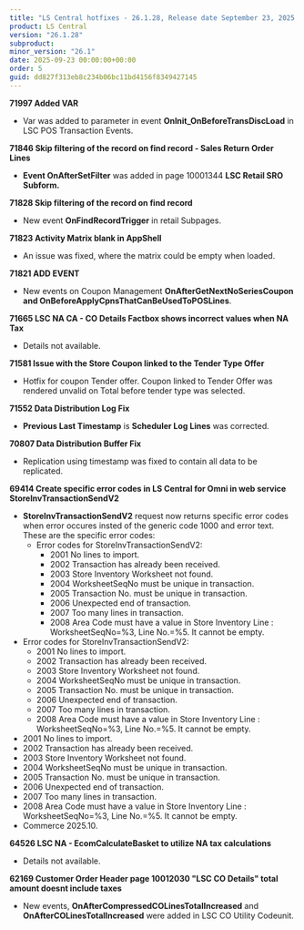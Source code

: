 ```yaml
---
title: "LS Central hotfixes - 26.1.28, Release date September 23, 2025 - Hotfixes"
product: LS Central
version: "26.1.28"
subproduct: 
minor_version: "26.1"
date: 2025-09-23 00:00:00+00:00
order: 5
guid: dd827f313eb8c234b06bc11bd4156f8349427145
---
```


<strong>71997 Added VAR</strong>
<ul><li>Var was added to parameter in event <b>OnInit_OnBeforeTransDiscLoad</b> in LSC POS Transaction Events.</li></ul>
<strong>71846 Skip filtering of the record on find record - Sales Return Order Lines</strong>
<ul><li><b>Event OnAfterSetFilter</b> was added in page 10001344 <b>LSC Retail SRO Subform.</b></li></ul>
<strong>71828 Skip filtering of the record on find record</strong>
<ul><li>New event <b>OnFindRecordTrigger</b> in retail Subpages.</li></ul>
<strong>71823 Activity Matrix blank in AppShell</strong>
<ul><li>An issue was fixed, where the matrix could be empty when loaded.</li></ul>
<strong>71821 ADD EVENT</strong>
<ul><li>New events on Coupon Management <b>OnAfterGetNextNoSeriesCoupon and OnBeforeApplyCpnsThatCanBeUsedToPOSLines</b>.</li></ul>
<strong>71665 LSC NA CA - CO Details Factbox shows incorrect values when NA Tax</strong>
<ul><li>Details not available.</li></ul>
<strong>71581 Issue with the Store Coupon linked to the Tender Type Offer</strong>
<ul><li>Hotfix for coupon Tender offer. Coupon linked to Tender Offer was rendered unvalid on Total before tender type was selected.</li></ul>
<strong>71552 Data Distribution Log Fix</strong>
<ul><li><b>Previous Last Timestamp</b> is <b>Scheduler Log Lines</b> was corrected.</li></ul>
<strong>70807 Data Distribution Buffer Fix</strong>
<ul><li>Replication using timestamp was fixed to contain all data to be replicated.</li></ul>
<strong>69414 Create specific error codes in LS Central for Omni in web service StoreInvTransactionSendV2</strong>
<ul><li><b>StoreInvTransactionSendV2</b> request now returns specific error codes when error occures insted of the generic code 1000 and error text. These are the specific error codes:<ul><li>Error codes for StoreInvTransactionSendV2:<ul><li>2001  No lines to import.</li><li>2002  Transaction has already been received.</li><li>2003  Store Inventory Worksheet not found.</li><li>2004  WorksheetSeqNo must be unique in transaction.</li><li>2005  Transaction No. must be unique in transaction.</li><li>2006  Unexpected end of transaction.</li><li>2007  Too many lines in transaction.</li><li>2008  Area Code must have a value in Store Inventory Line : WorksheetSeqNo=%3, Line No.=%5. It cannot be empty.</li></ul></li></ul></li>
<li>Error codes for StoreInvTransactionSendV2:<ul><li>2001  No lines to import.</li><li>2002  Transaction has already been received.</li><li>2003  Store Inventory Worksheet not found.</li><li>2004  WorksheetSeqNo must be unique in transaction.</li><li>2005  Transaction No. must be unique in transaction.</li><li>2006  Unexpected end of transaction.</li><li>2007  Too many lines in transaction.</li><li>2008  Area Code must have a value in Store Inventory Line : WorksheetSeqNo=%3, Line No.=%5. It cannot be empty.</li></ul></li>
<li>2001  No lines to import.</li>
<li>2002  Transaction has already been received.</li>
<li>2003  Store Inventory Worksheet not found.</li>
<li>2004  WorksheetSeqNo must be unique in transaction.</li>
<li>2005  Transaction No. must be unique in transaction.</li>
<li>2006  Unexpected end of transaction.</li>
<li>2007  Too many lines in transaction.</li>
<li>2008  Area Code must have a value in Store Inventory Line : WorksheetSeqNo=%3, Line No.=%5. It cannot be empty.</li>
<li>Commerce 2025.10.</li></ul>
<strong>64526 LSC NA - EcomCalculateBasket to utilize NA tax calculations</strong>
<ul><li>Details not available.</li></ul>
<strong>62169 Customer Order Header page 10012030 "LSC CO Details" total amount doesnt include taxes</strong>
<ul><li>
<p>New events, <b>OnAfterCompressedCOLinesTotalIncreased</b> and <b>OnAfterCOLinesTotalIncreased</b> were added in LSC CO Utility Codeunit.</p>
</li></ul>
